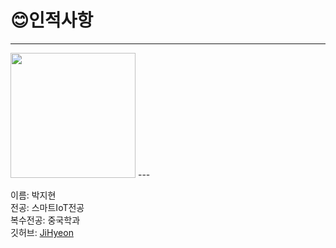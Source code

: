# 😊인적사항   
***

<image src = 나.jpg height=200 width=200>  
---
  
  이름: 박지현   
  전공: 스마트IoT전공   
  복수전공: 중국학과   
  깃허브: [JiHyeon](https://github.com/JiHyeoniii/github)
